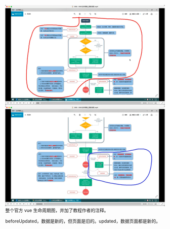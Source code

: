 ![](./img/2022-07-03-21-30-18.png)  
![](./img/2022-07-03-21-49-40.png)  
整个官方 vue 生命周期图，并加了教程作者的注释。

beforeUpdated，数据是新的，但页面是旧的。updated，数据页面都是新的。
